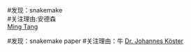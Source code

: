 \#发现：snakemake  
\#关注理由:安德森  
[Ming Tang](http://crazyhottommy.blogspot.com/2016/05/my-first-ever-minimal-working-chip-seq.html)  

\#发现：snakemake paper 
\#关注理由：牛 
[Dr. Johannes Köster](https://johanneskoester.bitbucket.io/#about)  
